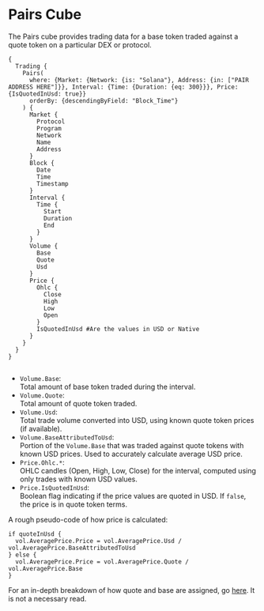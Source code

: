 # Pairs Cube

The Pairs cube provides trading data for a base token traded against a quote token on a particular DEX or protocol.

```
{
  Trading {
    Pairs(
      where: {Market: {Network: {is: "Solana"}, Address: {in: ["PAIR ADDRESS HERE"]}}, Interval: {Time: {Duration: {eq: 300}}}, Price: {IsQuotedInUsd: true}}
      orderBy: {descendingByField: "Block_Time"}
    ) {
      Market {
        Protocol
        Program
        Network
        Name
        Address
      }
      Block {
        Date
        Time
        Timestamp
      }
      Interval {
        Time {
          Start
          Duration
          End
        }
      }
      Volume {
        Base
        Quote
        Usd
      }
      Price {
        Ohlc {
          Close
          High
          Low
          Open
        }
        IsQuotedInUsd #Are the values in USD or Native
      }
    }
  }
}


```

- `Volume.Base`:  
  Total amount of base token traded during the interval.
- `Volume.Quote`:  
  Total amount of quote token traded.
- `Volume.Usd`:  
  Total trade volume converted into USD, using known quote token prices (if available).
- `Volume.BaseAttributedToUsd`:  
  Portion of the `Volume.Base` that was traded against quote tokens with known USD prices. Used to accurately calculate average USD price.
- `Price.Ohlc.*`:  
  OHLC candles (Open, High, Low, Close) for the interval, computed using only trades with known USD values.
- `Price.IsQuotedInUsd`:  
   Boolean flag indicating if the price values are quoted in USD. If `false`, the price is in quote token terms.

A rough pseudo-code of how price is calculated:

```
if quoteInUsd {
  vol.AveragePrice.Price = vol.AveragePrice.Usd / vol.AveragePrice.BaseAttributedToUsd
} else {
  vol.AveragePrice.Price = vol.AveragePrice.Quote / vol.AveragePrice.Base
}
```

For an in-depth breakdown of how quote and base are assigned, go [here](https://docs.bitquery.io/docs/trading/price-index/in-depth/). It is not a necessary read.
